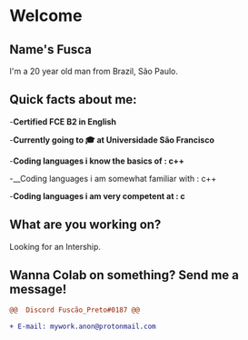 # Welcome

## Name's **Fusca**

I'm a 20 year old man from Brazil, São Paulo. 

## Quick facts about me:

-__Certified FCE B2 in English__

-__Currently going to 🎓 at Universidade São Francisco__

-__Coding languages i know the basics of : c++__

-__Coding languages i am somewhat familiar with : c++

-__Coding languages i am very competent at : c__
## What are you working on?

Looking for an Intership.

## Wanna Colab on something? Send me a message!

```diff
@@  Discord Fuscão_Preto#0187 @@

+ E-mail: mywork.anon@protonmail.com
```
